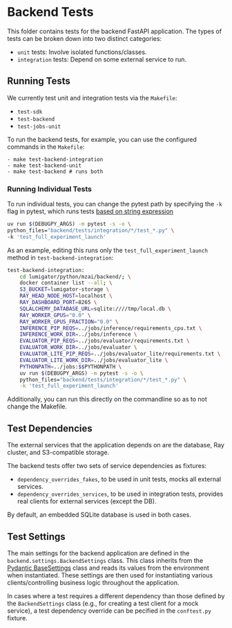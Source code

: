 # Backend Tests

This folder contains tests for the backend FastAPI application. The types of tests can be broken
down into two distinct categories:

- `unit` tests: Involve isolated functions/classes.
- `integration` tests: Depend on some external service to run.


## Running Tests

We currently test unit and integration tests via the `Makefile`:
- `test-sdk`
- `test-backend`
- `test-jobs-unit`

To run the backend tests, for example, you can use the configured commands in the `Makefile`:

```
- make test-backend-integration
- make test-backend-unit
- make test-backend # runs both
```

### Running Individual Tests
To run individual tests, you can change the pytest path by specifying the `-k` flag in pytest, which runs tests [based on string expression](https://docs.pytest.org/en/6.2.x/usage.html#specifying-tests-selecting-tests)

```sh
uv run $(DEBUGPY_ARGS) -m pytest -s -o \
python_files="backend/tests/integration/*/test_*.py" \
-k 'test_full_experiment_launch'
```

As an example, editing this runs only the `test_full_experiment_launch` method in `test-backend-integration`:

```sh
test-backend-integration:
	cd lumigator/python/mzai/backend/; \
	docker container list --all; \
	S3_BUCKET=lumigator-storage \
	RAY_HEAD_NODE_HOST=localhost \
	RAY_DASHBOARD_PORT=8265 \
	SQLALCHEMY_DATABASE_URL=sqlite:////tmp/local.db \
	RAY_WORKER_GPUS="0.0" \
	RAY_WORKER_GPUS_FRACTION="0.0" \
	INFERENCE_PIP_REQS=../jobs/inference/requirements_cpu.txt \
	INFERENCE_WORK_DIR=../jobs/inference \
	EVALUATOR_PIP_REQS=../jobs/evaluator/requirements.txt \
	EVALUATOR_WORK_DIR=../jobs/evaluator \
	EVALUATOR_LITE_PIP_REQS=../jobs/evaluator_lite/requirements.txt \
	EVALUATOR_LITE_WORK_DIR=../jobs/evaluator_lite \
	PYTHONPATH=../jobs:$$PYTHONPATH \
	uv run $(DEBUGPY_ARGS) -m pytest -s -o \
	python_files="backend/tests/integration/*/test_*.py" \
	-k 'test_full_experiment_launch'
```

Additionally, you can run this directly on the commandline so as to not change the Makefile.

## Test Dependencies

The external services that the application depends on are the database, Ray cluster, and S3-compatible storage.

The backend tests offer two sets of service dependencies as fixtures:

* `dependency_overrides_fakes`, to be used in unit tests, mocks all external services.
* `dependency_overrides_services`, to be used in integration tests, provides real clients for external services (except the DB).

By default, an embedded SQLite database is used in both cases.


## Test Settings

The main settings for the backend application are defined in the `backend.settings.BackendSettings`
class. This class inherits from the
[Pydantic BaseSettings](https://docs.pydantic.dev/latest/concepts/pydantic_settings/)
class and reads its values from the environment when instantiated. These settings are then used for
instantiating various clients/controlling business logic throughout the application.

In cases where a test requires a different dependency than those defined by the `BackendSettings`
class (e.g., for creating a test client for a mock service), a test dependency override can be
pecified in the `conftest.py` fixture.
